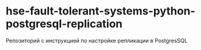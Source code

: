 # hse-fault-tolerant-systems-python-postgresql-replication
Репозиторий с инструкцией по настройке репликации в PostgresSQL
